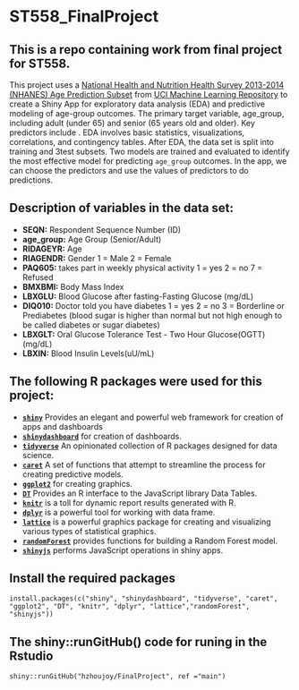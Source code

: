 # ST558_FinalProject

## This is a repo containing work from final project for ST558. 

This project uses a [National Health and Nutrition Health Survey 2013-2014 (NHANES) Age Prediction Subset](https://archive.ics.uci.edu/dataset/887/national+health+and+nutrition+health+survey+2013-2014+(nhanes)+age+prediction+subset) from [UCI Machine Learning Repository](https://archive.ics.uci.edu) to create a Shiny App for exploratory data analysis (EDA) and predictive modeling of age-group outcomes. The primary target variable, age_group, including adult (under 65) and senior (65 years old and older). Key predictors include . EDA involves basic statistics, visualizations, correlations, and contingency tables. After EDA, the data set is split into training and 3test subsets. Two models are trained and evaluated to identify the most effective model for predicting `age_group` outcomes. In the app, we can choose the predictors and use the values of predictors to do predictions.

## Description of variables in the data set:   
+ **SEQN:** Respondent Sequence Number (ID)  
+ **age_group:** Age Group (Senior/Adult)  
+ **RIDAGEYR:** Age   
+ **RIAGENDR:** Gender 1 = Male 2  = Female
+ **PAQ605:** takes part in weekly physical activity 1 = yes 2 = no 7 = Refused  
+ **BMXBMI:** Body Mass Index 
+ **LBXGLU:** Blood Glucose after fasting-Fasting Glucose (mg/dL)  
+ **DIQ010:** Doctor told you have diabetes 1 = yes 2 = no 3 = Borderline or Prediabetes (blood sugar is higher than normal but not high enough to be called diabetes or sugar diabetes)
+ **LBXGLT:** Oral Glucose Tolerance Test - Two Hour Glucose(OGTT)(mg/dL)   
+ **LBXIN:** Blood Insulin Levels(uU/mL)

## The following R packages were used for this project:  
+ [**`shiny`**](https://cran.r-project.org/web/packages/shiny/index.html/) Provides an elegant and powerful web framework for creation of apps and dashboards  
+ [**`shinydashboard`**](https://cran.r-project.org/web/packages/shinydashboard/index.html) for creation of dashboards.  
+ [**`tidyverse`**](https://www.tidyverse.org/) An opinionated collection of R packages designed for data science.  
+ [**`caret`**](https://cran.r-project.org/web/packages/caret/) A set of functions that attempt to streamline the process for creating predictive models.  
+ [**`ggplot2`**](https://ggplot2.tidyverse.org/) for creating graphics. 
+ [**`DT`**](https://rstudio.github.io/DT/) Provides an R interface to the JavaScript library Data Tables.  
+ [**`knitr`**](https://cran.r-project.org/web/packages/knitr/index.html) is a toll for dynamic report results generated with R.  
+ [**`dplyr`**](https://cran.r-project.org/web/packages/dplyr/index.html) is a powerful tool for working with data frame.  
+ [**`lattice`**](https://cran.r-project.org/web/packages/lattice/index.html) is a powerful graphics package for creating and visualizing various types of statistical graphics.  
+ [**`randomForest`**](https://cran.r-project.org/web/packages/randomForest/index.html) provides functions for building a Random Forest model.   
+ [**`shinyjs`**](https://cran.r-project.org/web/packages/shinyjs/index.html) performs JavaScript operations in shiny apps.    

## Install the required packages  
```
install.packages(c("shiny", "shinydashboard", "tidyverse", "caret", "ggplot2", "DT", "knitr", "dplyr", "lattice","randomForest", "shinyjs"))
```

## The shiny::runGitHub() code for runing in the Rstudio  

```
shiny::runGitHub("hzhoujoy/FinalProject", ref ="main")

```
